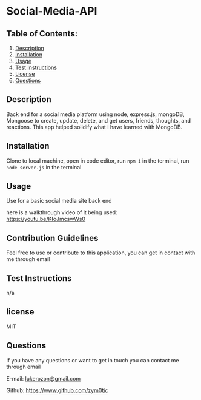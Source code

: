 # Social-Media-API


  ## Table of Contents:
  1. [Description](#description) 
  2. [Installation](#installation)
  3. [Usage](#usage)
  5. [Test Instructions](#testInstructions)
  6. [License](#license)
  7. [Questions](#questions)
  ## Description 

  Back end for a social media platform using node, express.js, mongoDB, Mongoose to create, update, delete, and get users, friends, thoughts, and reactions. This app helped solidify what i have learned with MongoDB.


  ## Installation 

  Clone to local machine, open in code editor, run `npm i` in the terminal, run `node server.js` in the terminal


  ## Usage 

  Use for a basic social media site back end 

  here is a walkthrough video of it being used: https://youtu.be/KIoJmcswWs0


  ## Contribution Guidelines 

  Feel free to use or contribute to this application, you can get in contact with me through email


  ## Test Instructions 

  n/a


  ## license 

  MIT


  ## Questions 

  If you have any questions or want to get in touch you can contact me through email

  E-mail: lukerozon@gmail.com

  Github: https://www.github.com/zym0tic


